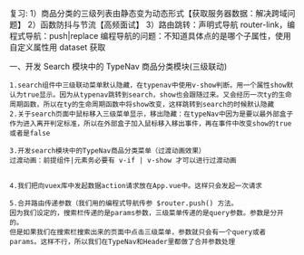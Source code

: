 复习:
1）商品分类的三级列表由静态变为动态形式【获取服务器数据：解决跨域问题】
2）函数防抖与节流【高频面试】
3）路由跳转：声明式导航 router-link，编程式导航：push|replace
编程导航的问题：不知道具体点的是哪个子属性，使用自定义属性用 dataset 获取

一、开发 Search 模块中的 TypeNav 商品分类模块(三级联动)

    1.search组件中三级联动菜单默认隐藏，在typenav中使用v-show判断。用一个属性show默认为true显示。因为从typenav跳转到search，show也会跟随过来。又会经历一次ty的生命周期函数，所以在ty的生命周期函数中将show改变，这样跳转到search的时候默认隐藏
    2.关于search页面中鼠标移入三级菜单显示，移出隐藏：在typeNav中因为是要以最外部盒子作为进入离开判定标准，所以在外部盒子加入鼠标移入移出事件，再在事件中改变show的true或者是false

    3.开发search模块中的TypeNav商品分类菜单（过渡动画效果）
    过渡动画：前提组件|元素务必要有 v-if | v-show 才可以进行过渡动画


    4.我们把向vuex库中发起数据action请求放在App.vue中。这样只会发起一次请求

    5.合并路由传递参数（我们用的编程式导航传参 $router.push() 方法。
    因为我们设定的，搜索栏传递的是params参数，三级菜单传递的是query参数。参数是分开的。
    但是如果我们在搜索栏搜索出来的页面中点击三级菜单，参数就只会有一个query或者params。这样不行，所以我们在TypeNav和Header里都做了合并参数处理
